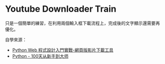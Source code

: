 # Youtube Downloader Train

只是一個簡單的練習，在利用兩個輸入框下載流程上，完成後的文字顯示還需要再優化。

自學來源：

- [Python Web 程式設計入門實戰-網頁版影片下載工具](https://hahow.in/courses/58001218da04300700fdee95/discussions?item=5a1e1742a2c4b000589dcfe0)
- [Python - 100天从新手到大师](https://github.com/jackfrued/Python-100-Days)